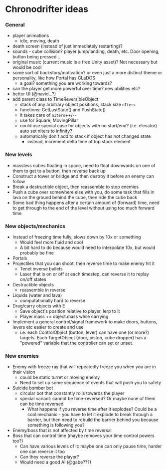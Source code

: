 # Chronodrifter ideas


### General
- player animations
	- idle, moving, death
- death screen (instead of just immediately restarting)?
- sounds - cube collision? player jump/landing, death, etc. Door opening, button being pressed...
- original music (current music is a free Unity asset)? Not necessary but would be cool
- some sort of backstory/motivation? or even just a more distinct theme or personality, like how Portal has GLaDOS
	- a goal? something you are working towards?
- can the player get more powerful over time? new abilities etc?
- better UI (@navid...?)
- add parent class to TimeReversibleObject
  - stack of any arbitrary object positions, stack size `nIters`
  - functions: GetLastState() and PushState()
  - it takes care of `nIters`++/--
  - use for Square, MovingPillar
  - could use special case for objects with no start/end? (i.e. elevator) auto set nIters to infinity?
  - automatically don't add to stack if object has not changed state
	- instead, increment delta time of top stack element

### New levels
- massless cubes floating in space, need to float downwards on one of them to get to a button, then reverse back up
- Construct a tower or bridge and then destroy it before an enemy can follow
- Break a destructible object, then reassemble to stop enemies
- Push a cube over somewhere else with you, do some task that fills in lava on the ground behind the cube, then ride the cube back
- Some bad thing happens after a certain amount of (forward) time, need to get through to the end of the level without using too much forward time

### New objects/mechanics
- Instead of freezing time fully, slows down by 10x or something
	- Would feel more fluid and cool
	- A bit hard to do because would need to interpolate 10x, but would probably be fine
- Portals
- Projectiles that you can shoot, then reverse time to make enemy hit it
	- Tenet inverse bullets
	- Laser that is on or off at each timestep, can reverse it to replay on/off states
- Destructible objects
	- reassemble in reverse
- Liquids (water and lava)
	- computationally hard to reverse
- Drag/carry objects with E
	- Save object's position relative to player, lerp to it
	- Player.mass += object.mass while carrying
- Implement a general control/signal framework to make doors, buttons, levers etc easier to create and use
	- i.e. each ControlObject (button, lever) can have one (or more?) targets. Each TargetObject (door, piston, cube dropper) has a "powered" variable that the controller can set or unset.

### New enemies
- Enemy with freeze ray that will repeatedly freeze you when you are in their vision
	- could be static turret or moving enemy
	- Need to set up some sequence of events that will push you to safety
- Suicide bomber bot
	- circular bot that constantly rolls towards the player
	- special variant: cannot be time-reversed? Or maybe none of them can be time reversed
		- What happens if you reverse time after it explodes? Could be a cool mechanic - you have to let it explode to break through a barrier, but then need to rebuild the barrier behind you because something is following you?
- Enemy/boss that is not affected by time reversal
- Boss that can control time (maybe removes your time control powers too?)
	- Can have various levels of it: maybe one can only pause time, harder one can reverse it too
	- Can they reverse the player?
	- Would need a good AI (@gabe???)
